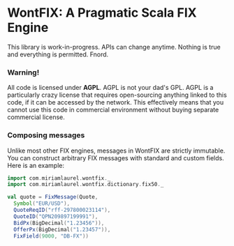 WontFIX: A Pragmatic Scala FIX Engine
=====================================

This library is work-in-progress. APIs can change anytime. Nothing is 
true and everything is permitted. Fnord.

### Warning!

All code is licensed under **AGPL**. AGPL is not your dad's GPL. AGPL is 
a particularly crazy license that requires open-sourcing anything linked to 
this code, if it can be accessed by the network. This effectively means that
you cannot use this code in commercial environment without buying separate
commercial license.

### Composing messages

Unlike most other FIX engines, messages in WontFIX are strictly immutable.
You can construct arbitrary FIX messages with standard and custom fields.
Here is an example:

```scala
import com.miriamlaurel.wontfix._
import com.miriamlaurel.wontfix.dictionary.fix50._

val quote = FixMessage(Quote,
  Symbol("EUR/USD"),
  QuoteReqID("rff-297800023114"),
  QuoteID("QPN209897199991"),
  BidPx(BigDecimal("1.23456")),
  OfferPx(BigDecimal("1.23457")),
  FixField(9000, "DB-FX"))
```